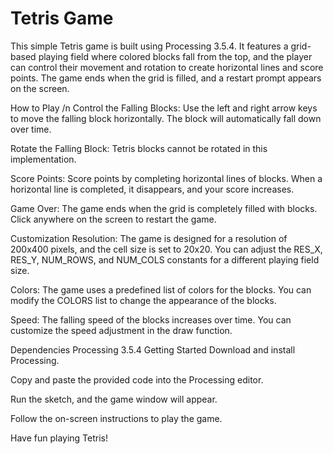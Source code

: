 # Tetris Game
This simple Tetris game is built using Processing 3.5.4. It features a grid-based playing field where colored blocks fall from the top, and the player can control their movement and rotation to create horizontal lines and score points. The game ends when the grid is filled, and a restart prompt appears on the screen.

How to Play /n
Control the Falling Blocks: Use the left and right arrow keys to move the falling block horizontally. The block will automatically fall down over time.

Rotate the Falling Block: Tetris blocks cannot be rotated in this implementation.

Score Points: Score points by completing horizontal lines of blocks. When a horizontal line is completed, it disappears, and your score increases.

Game Over: The game ends when the grid is completely filled with blocks. Click anywhere on the screen to restart the game.

Customization
Resolution: The game is designed for a resolution of 200x400 pixels, and the cell size is set to 20x20. You can adjust the RES_X, RES_Y, NUM_ROWS, and NUM_COLS constants for a different playing field size.

Colors: The game uses a predefined list of colors for the blocks. You can modify the COLORS list to change the appearance of the blocks.

Speed: The falling speed of the blocks increases over time. You can customize the speed adjustment in the draw function.

Dependencies
Processing 3.5.4
Getting Started
Download and install Processing.

Copy and paste the provided code into the Processing editor.

Run the sketch, and the game window will appear.

Follow the on-screen instructions to play the game.

Have fun playing Tetris!
